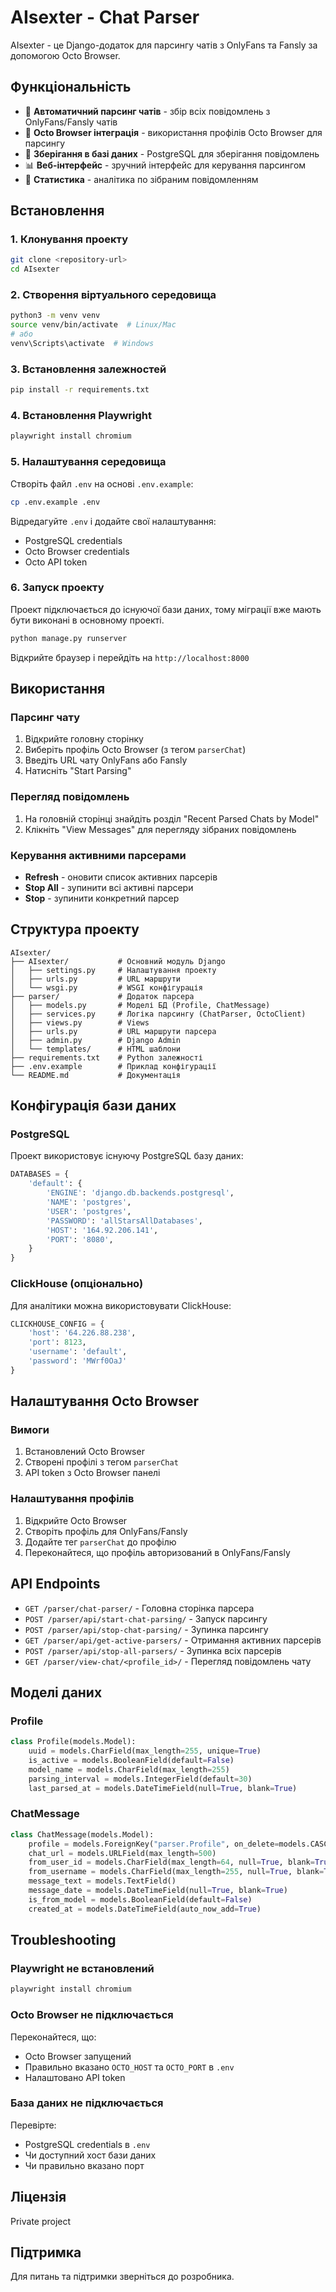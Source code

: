 # AIsexter - Chat Parser

AIsexter - це Django-додаток для парсингу чатів з OnlyFans та Fansly за допомогою Octo Browser.

## Функціональність

- 🤖 **Автоматичний парсинг чатів** - збір всіх повідомлень з OnlyFans/Fansly чатів
- 🔄 **Octo Browser інтеграція** - використання профілів Octo Browser для парсингу
- 💾 **Зберігання в базі даних** - PostgreSQL для зберігання повідомлень
- 📊 **Веб-інтерфейс** - зручний інтерфейс для керування парсингом
- 🎯 **Статистика** - аналітика по зібраним повідомленням

## Встановлення

### 1. Клонування проекту

```bash
git clone <repository-url>
cd AIsexter
```

### 2. Створення віртуального середовища

```bash
python3 -m venv venv
source venv/bin/activate  # Linux/Mac
# або
venv\Scripts\activate  # Windows
```

### 3. Встановлення залежностей

```bash
pip install -r requirements.txt
```

### 4. Встановлення Playwright

```bash
playwright install chromium
```

### 5. Налаштування середовища

Створіть файл `.env` на основі `.env.example`:

```bash
cp .env.example .env
```

Відредагуйте `.env` і додайте свої налаштування:
- PostgreSQL credentials
- Octo Browser credentials
- Octo API token

### 6. Запуск проекту

Проект підключається до існуючої бази даних, тому міграції вже мають бути виконані в основному проекті.

```bash
python manage.py runserver
```

Відкрийте браузер і перейдіть на `http://localhost:8000`

## Використання

### Парсинг чату

1. Відкрийте головну сторінку
2. Виберіть профіль Octo Browser (з тегом `parserChat`)
3. Введіть URL чату OnlyFans або Fansly
4. Натисніть "Start Parsing"

### Перегляд повідомлень

1. На головній сторінці знайдіть розділ "Recent Parsed Chats by Model"
2. Клікніть "View Messages" для перегляду зібраних повідомлень

### Керування активними парсерами

- **Refresh** - оновити список активних парсерів
- **Stop All** - зупинити всі активні парсери
- **Stop** - зупинити конкретний парсер

## Структура проекту

```
AIsexter/
├── AIsexter/           # Основний модуль Django
│   ├── settings.py     # Налаштування проекту
│   ├── urls.py         # URL маршрути
│   └── wsgi.py         # WSGI конфігурація
├── parser/             # Додаток парсера
│   ├── models.py       # Моделі БД (Profile, ChatMessage)
│   ├── services.py     # Логіка парсингу (ChatParser, OctoClient)
│   ├── views.py        # Views
│   ├── urls.py         # URL маршрути парсера
│   ├── admin.py        # Django Admin
│   └── templates/      # HTML шаблони
├── requirements.txt    # Python залежності
├── .env.example        # Приклад конфігурації
└── README.md           # Документація
```

## Конфігурація бази даних

### PostgreSQL

Проект використовує існуючу PostgreSQL базу даних:

```python
DATABASES = {
    'default': {
        'ENGINE': 'django.db.backends.postgresql',
        'NAME': 'postgres',
        'USER': 'postgres',
        'PASSWORD': 'allStarsAllDatabases',
        'HOST': '164.92.206.141',
        'PORT': '8080',
    }
}
```

### ClickHouse (опціонально)

Для аналітики можна використовувати ClickHouse:

```python
CLICKHOUSE_CONFIG = {
    'host': '64.226.88.238',
    'port': 8123,
    'username': 'default',
    'password': 'MWrf0OaJ'
}
```

## Налаштування Octo Browser

### Вимоги

1. Встановлений Octo Browser
2. Створені профілі з тегом `parserChat`
3. API token з Octo Browser панелі

### Налаштування профілів

1. Відкрийте Octo Browser
2. Створіть профіль для OnlyFans/Fansly
3. Додайте тег `parserChat` до профілю
4. Переконайтеся, що профіль авторизований в OnlyFans/Fansly

## API Endpoints

- `GET /parser/chat-parser/` - Головна сторінка парсера
- `POST /parser/api/start-chat-parsing/` - Запуск парсингу
- `POST /parser/api/stop-chat-parsing/` - Зупинка парсингу
- `GET /parser/api/get-active-parsers/` - Отримання активних парсерів
- `POST /parser/api/stop-all-parsers/` - Зупинка всіх парсерів
- `GET /parser/view-chat/<profile_id>/` - Перегляд повідомлень чату

## Моделі даних

### Profile

```python
class Profile(models.Model):
    uuid = models.CharField(max_length=255, unique=True)
    is_active = models.BooleanField(default=False)
    model_name = models.CharField(max_length=255)
    parsing_interval = models.IntegerField(default=30)
    last_parsed_at = models.DateTimeField(null=True, blank=True)
```

### ChatMessage

```python
class ChatMessage(models.Model):
    profile = models.ForeignKey("parser.Profile", on_delete=models.CASCADE)
    chat_url = models.URLField(max_length=500)
    from_user_id = models.CharField(max_length=64, null=True, blank=True)
    from_username = models.CharField(max_length=255, null=True, blank=True)
    message_text = models.TextField()
    message_date = models.DateTimeField(null=True, blank=True)
    is_from_model = models.BooleanField(default=False)
    created_at = models.DateTimeField(auto_now_add=True)
```

## Troubleshooting

### Playwright не встановлений

```bash
playwright install chromium
```

### Octo Browser не підключається

Переконайтеся, що:
- Octo Browser запущений
- Правильно вказано `OCTO_HOST` та `OCTO_PORT` в `.env`
- Налаштовано API token

### База даних не підключається

Перевірте:
- PostgreSQL credentials в `.env`
- Чи доступний хост бази даних
- Чи правильно вказано порт

## Ліцензія

Private project

## Підтримка

Для питань та підтримки зверніться до розробника.

